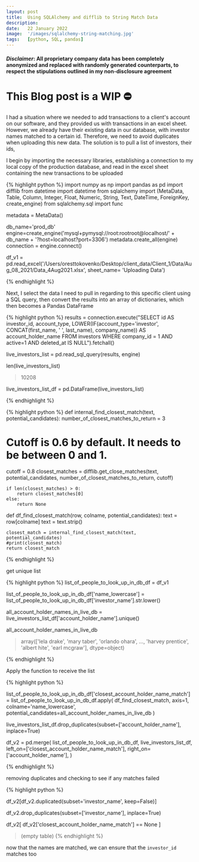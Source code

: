 ```yaml
---
layout: post
title:  Using SQLAlchemy and difflib to String Match Data
description:
date:   22 January 2022
image:  '/images/sqlalchemy-string-matching.jpg'
tags:   [python, SQL, pandas]
---
```


#### _Disclaimer_: All proprietary company data has been completely anonymized and replaced with randomly generated counterparts, to respect the stipulations outlined in my non-disclosure agreement

# This Blog post is a WIP ⛔️

I had a situation where we needed to add transactions to a client's account on our software, and they provided us with transactions in an excel sheet. However, we already have their existing data in our database, with investor names matched to a certain id. Therefore, we need to avoid duplicates when uploading this new data. The solution is to pull a list of investors, their ids, 

I begin by importing the necessary libraries, establishing a connection to my local copy of the production database, and read in the excel sheet containing the new transactions to be uploaded

{% highlight python %}
import numpy as np
import pandas as pd
import difflib
from datetime import datetime
from sqlalchemy import (MetaData, Table, Column, Integer, Float, Numeric, String, Text, DateTime, ForeignKey, create_engine)
from sqlalchemy.sql import func

metadata = MetaData()

db_name='prod_db'
engine=create_engine('mysql+pymysql://root:rootroot@localhost/' + db_name + '?host=localhost?port=3306')
metadata.create_all(engine)
connection = engine.connect()

df_v1 = pd.read_excel('/Users/oresttokovenko/Desktop/client_data/Client_1/Data/Aug_08_2021/Data_4Aug2021.xlsx',
sheet_name= 'Uploading Data')

{% endhighlight %}

Next, I select the data I need to pull in regarding to this specific client using a SQL query, then convert the results into an array of dictionaries, which then becomes a Pandas DataFrame

{% highlight python %}
results = connection.execute("SELECT id AS investor_id, account_type, LOWER(IF(account_type='investor', CONCAT(first_name, ' ', last_name), company_name)) AS account_holder_name FROM investors WHERE company_id = 1 AND active=1 AND deleted_at IS NULL").fetchall()

live_investors_list = pd.read_sql_query(results, engine)

len(live_investors_list)
> 10208

live_investors_list_df = pd.DataFrame(live_investors_list)

{% endhighlight %}


{% highlight python %}
def internal_find_closest_match(text, potential_candidates):
number_of_closest_matches_to_return = 3
# Cutoff is 0.6 by default. It needs to be between 0 and 1.
cutoff = 0.8
closest_matches = difflib.get_close_matches(text, potential_candidates, number_of_closest_matches_to_return, cutoff)

    if len(closest_matches) > 0:
        return closest_matches[0]
    else:
        return None

def df_find_closest_match(row, colname, potential_candidates):
text = row[colname]
text = text.strip()

    closest_match = internal_find_closest_match(text, potential_candidates)
    #print(closest_match)
    return closest_match

{% endhighlight %}

get unique list

{% highlight python %}
list_of_people_to_look_up_in_db_df = df_v1

list_of_people_to_look_up_in_db_df['name_lowercase'] = list_of_people_to_look_up_in_db_df['investor_name'].str.lower()

all_account_holder_names_in_live_db = live_investors_list_df['account_holder_name'].unique()

all_account_holder_names_in_live_db
> array(['lela drake', 'mary taber', 'orlando ohara', ..., 'harvey prentice', 'albert hite', 'earl mcgraw'], dtype=object)

{% endhighlight %}

Apply the function to receive the list 

{% highlight python %}

list_of_people_to_look_up_in_db_df['closest_account_holder_name_match'] = list_of_people_to_look_up_in_db_df.apply(
df_find_closest_match,
axis=1,
colname='name_lowercase',
potential_candidates=all_account_holder_names_in_live_db
)

live_investors_list_df.drop_duplicates(subset=['account_holder_name'], inplace=True)

df_v2 = pd.merge(
list_of_people_to_look_up_in_db_df,
live_investors_list_df,
left_on=['closest_account_holder_name_match'],
right_on=['account_holder_name'],
)

{% endhighlight %}

removing duplicates and checking to see if any matches failed

{% highlight python %}

df_v2[df_v2.duplicated(subset='investor_name', keep=False)]

df_v2.drop_duplicates(subset=['investor_name'], inplace=True)

df_v2[
df_v2['closest_account_holder_name_match'] == None
]
> (empty table)
{% endhighlight %}

now that the names are matched, we can ensure that the `investor_id` matches too

